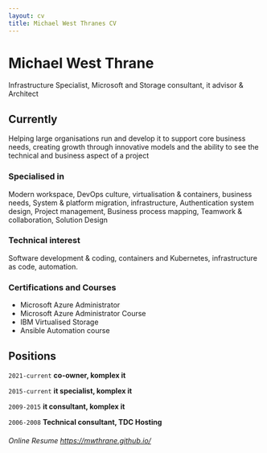 ```yaml
---
layout: cv
title: Michael West Thranes CV
---
```


# Michael West Thrane
Infrastructure Specialist, Microsoft and Storage consultant, it advisor & Architect

## Currently
Helping large organisations run and develop it to support core business needs, creating growth through innovative models and the ability to see the technical and business aspect of a project

### Specialised in
Modern workspace, DevOps culture, virtualisation & containers, business needs, System & platform migration, infrastructure, Authentication system design, Project management, Business process mapping, Teamwork & collaboration, Solution Design

### Technical interest
Software development & coding, containers and Kubernetes, infrastructure as code, automation.

### Certifications and Courses
* Microsoft Azure Administrator
* Microsoft Azure Administrator Course
* IBM Virtualised Storage
* Ansible Automation course

## Positions
`2021-current`
__co-owner, komplex it__

`2015-current`
__it specialist, komplex it__

`2009-2015`
__it consultant, komplex it__

`2006-2008`
__Technical consultant, TDC Hosting__

###### Online Resume https://mwthrane.github.io/